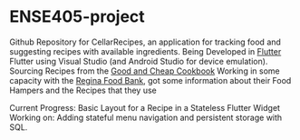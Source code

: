 # ENSE405-project
Github Repository for CellarRecipes, an application for tracking food and suggesting recipes with available ingredients.
Being Developed in [Flutter](https://docs.flutter.dev/get-started/test-drive) Flutter using Visual Studio (and Android Studio for device emulation). 
Sourcing Recipes from the [Good and Cheap Cookbook](https://cookbooks.leannebrown.com/good-and-cheap.pdf)
Working in some capacity with the [Regina Food Bank](https://www.reginafoodbank.ca/), got some information about their Food Hampers and the Recipes that they use


Current Progress: Basic Layout for a Recipe in a Stateless Flutter Widget
Working on: Adding stateful menu navigation and persistent storage with SQL.
